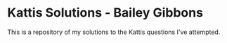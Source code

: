 # Kattis Solutions - Bailey Gibbons

This is a repository of my solutions to the Kattis questions I've attempted. 
